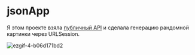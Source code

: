 # jsonApp
Я этом проекте взяла [публичный API](https://aws.random.cat/meow) и сделала генерацию рандомной картинки через URLSession.

![ezgif-4-b06d171bd2](https://user-images.githubusercontent.com/75809668/154546264-9f21af7f-c924-46ab-9068-08b0260ee792.gif)
